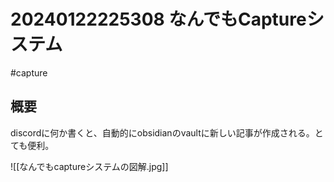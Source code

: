 
# 20240122225308 なんでもCaptureシステム
#capture 

## 概要
discordに何か書くと、自動的にobsidianのvaultに新しい記事が作成される。とても便利。

![[なんでもcaptureシステムの図解.jpg]]